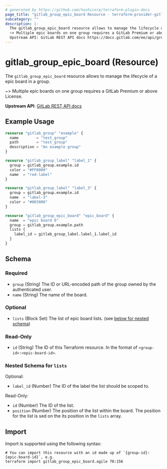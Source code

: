```yaml
---
# generated by https://github.com/hashicorp/terraform-plugin-docs
page_title: "gitlab_group_epic_board Resource - terraform-provider-gitlab"
subcategory: ""
description: |-
  The gitlab_group_epic_board resource allows to manage the lifecycle of a epic board in a group.
  ~> Multiple epic boards on one group requires a GitLab Premium or above License.
  Upstream API: GitLab REST API docs https://docs.gitlab.com/ee/api/group_boards.html
---
```


# gitlab_group_epic_board (Resource)

The `gitlab_group_epic_board` resource allows to manage the lifecycle of a epic board in a group.

~> Multiple epic boards on one group requires a GitLab Premium or above License.

**Upstream API**: [GitLab REST API docs](https://docs.gitlab.com/ee/api/group_boards.html)

## Example Usage

```terraform
resource "gitlab_group" "example" {
  name        = "test_group"
  path        = "test_group"
  description = "An example group"
}

resource "gitlab_group_label" "label_1" {
  group = gitlab_group.example.id
  color = "#FF0000"
  name  = "red-label"
}

resource "gitlab_group_label" "label_3" {
  group = gitlab_group.example.id
  name  = "label-3"
  color = "#003000"
}

resource "gitlab_group_epic_board" "epic_board" {
  name  = "epic board 6"
  group = gitlab_group.example.path
  lists {
    label_id = gitlab_group_label.label_1.label_id
  }
}
```

<!-- schema generated by tfplugindocs -->
## Schema

### Required

- `group` (String) The ID or URL-encoded path of the group owned by the authenticated user.
- `name` (String) The name of the board.

### Optional

- `lists` (Block Set) The list of epic board lists. (see [below for nested schema](#nestedblock--lists))

### Read-Only

- `id` (String) The ID of this Terraform resource. In the format of `<group-id>:<epic-board-id>`.

<a id="nestedblock--lists"></a>
### Nested Schema for `lists`

Optional:

- `label_id` (Number) The ID of the label the list should be scoped to.

Read-Only:

- `id` (Number) The ID of the list.
- `position` (Number) The position of the list within the board. The position for the list is sed on the its position in the `lists` array.

## Import

Import is supported using the following syntax:

```shell
# You can import this resource with an id made up of `{group-id}:{epic-board-id}`, e.g.
terraform import gitlab_group_epic_board.agile 70:156
```
